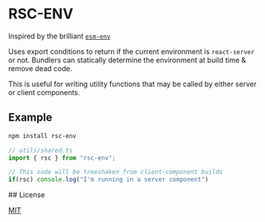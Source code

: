 # RSC-ENV

Inspired by the brilliant [`esm-env`](https://github.com/benmccann/esm-env?tab=readme-ov-file)

Uses export conditions to return if the current environment is `react-server` or not. Bundlers can statically determine the environment at build time & remove dead code.

This is useful for writing utility functions that may be called by either server or client components.

## Example

```bash
npm install rsc-env
```

```ts
// utils/shared.ts
import { rsc } from "rsc-env";

// This code will be treeshaken from client-component builds
if(rsc) console.log("I'm running in a server component")
```

## License

[MIT](./LICENSE.md)

